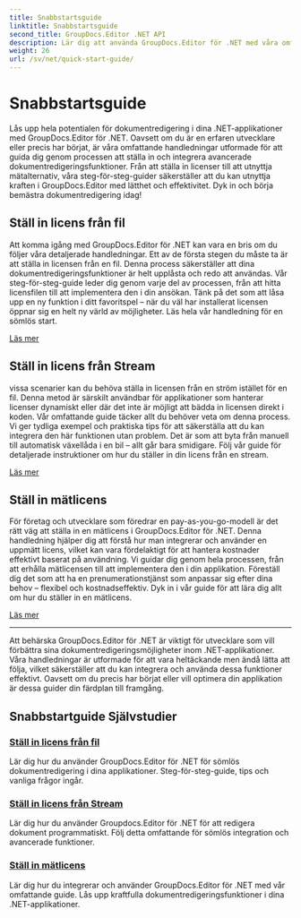 ```yaml
---
title: Snabbstartsguide
linktitle: Snabbstartsguide
second_title: GroupDocs.Editor .NET API
description: Lär dig att använda GroupDocs.Editor för .NET med våra omfattande handledningar. Ställ in licenser, integrera funktioner och lås upp kraftfulla dokumentredigeringsfunktioner.
weight: 26
url: /sv/net/quick-start-guide/
---
```


# Snabbstartsguide

Lås upp hela potentialen för dokumentredigering i dina .NET-applikationer med GroupDocs.Editor för .NET. Oavsett om du är en erfaren utvecklare eller precis har börjat, är våra omfattande handledningar utformade för att guida dig genom processen att ställa in och integrera avancerade dokumentredigeringsfunktioner. Från att ställa in licenser till att utnyttja mätalternativ, våra steg-för-steg-guider säkerställer att du kan utnyttja kraften i GroupDocs.Editor med lätthet och effektivitet. Dyk in och börja bemästra dokumentredigering idag!
## Ställ in licens från fil

Att komma igång med GroupDocs.Editor för .NET kan vara en bris om du följer våra detaljerade handledningar. Ett av de första stegen du måste ta är att ställa in licensen från en fil. Denna process säkerställer att dina dokumentredigeringsfunktioner är helt upplåsta och redo att användas. Vår steg-för-steg-guide leder dig genom varje del av processen, från att hitta licensfilen till att implementera den i din ansökan. Tänk på det som att låsa upp en ny funktion i ditt favoritspel – när du väl har installerat licensen öppnar sig en helt ny värld av möjligheter. Läs hela vår handledning för en sömlös start.

[Läs mer](./set-license-from-file/)

## Ställ in licens från Stream

vissa scenarier kan du behöva ställa in licensen från en ström istället för en fil. Denna metod är särskilt användbar för applikationer som hanterar licenser dynamiskt eller där det inte är möjligt att bädda in licensen direkt i koden. Vår omfattande guide täcker allt du behöver veta om denna process. Vi ger tydliga exempel och praktiska tips för att säkerställa att du kan integrera den här funktionen utan problem. Det är som att byta från manuell till automatisk växellåda i en bil – allt går bara smidigare. Följ vår guide för detaljerade instruktioner om hur du ställer in din licens från en stream.

[Läs mer](./set-license-from-stream/)

## Ställ in mätlicens

För företag och utvecklare som föredrar en pay-as-you-go-modell är det rätt väg att ställa in en mätlicens i GroupDocs.Editor för .NET. Denna handledning hjälper dig att förstå hur man integrerar och använder en uppmätt licens, vilket kan vara fördelaktigt för att hantera kostnader effektivt baserat på användning. Vi guidar dig genom hela processen, från att erhålla mätlicensen till att implementera den i din applikation. Föreställ dig det som att ha en prenumerationstjänst som anpassar sig efter dina behov – flexibel och kostnadseffektiv. Dyk in i vår guide för att lära dig allt om hur du ställer in en mätlicens.

[Läs mer](./set-metered-license/)

---

Att behärska GroupDocs.Editor för .NET är viktigt för utvecklare som vill förbättra sina dokumentredigeringsmöjligheter inom .NET-applikationer. Våra handledningar är utformade för att vara heltäckande men ändå lätta att följa, vilket säkerställer att du kan integrera och använda dessa funktioner effektivt. Oavsett om du precis har börjat eller vill optimera din applikation är dessa guider din färdplan till framgång.
## Snabbstartguide Självstudier
### [Ställ in licens från fil](./set-license-from-file/)
Lär dig hur du använder GroupDocs.Editor för .NET för sömlös dokumentredigering i dina applikationer. Steg-för-steg-guide, tips och vanliga frågor ingår.
### [Ställ in licens från Stream](./set-license-from-stream/)
Lär dig hur du använder Groupdocs.Editor för .NET för att redigera dokument programmatiskt. Följ detta omfattande för sömlös integration och avancerade funktioner.
### [Ställ in mätlicens](./set-metered-license/)
Lär dig hur du integrerar och använder GroupDocs.Editor för .NET med vår omfattande guide. Lås upp kraftfulla dokumentredigeringsfunktioner i dina .NET-applikationer.